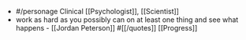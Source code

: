 - #/personage Clinical [[Psychologist]], [[Scientist]]
- work as hard as you possibly can on at least one thing and see what happens - [[Jordan Peterson]] #[[/quotes]] [[Progress]] 
